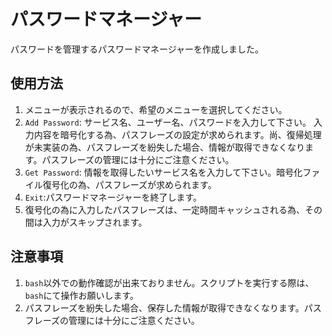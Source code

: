 # パスワードマネージャー
パスワードを管理するパスワードマネージャーを作成しました。

## 使用方法
1. メニューが表示されるので、希望のメニューを選択してください。
2. `Add Password`: サービス名、ユーザー名、パスワードを入力して下さい。
入力内容を暗号化する為、パスフレーズの設定が求められます。尚、復帰処理が未実装の為、パスフレーズを紛失した場合、情報が取得できなくなります。パスフレーズの管理には十分にご注意ください。
3. `Get Password`: 情報を取得したいサービス名を入力して下さい。暗号化ファイル復号化の為、パスフレーズが求められます。
4. `Exit`:パスワードマネージャーを終了します。
5. 復号化の為に入力したパスフレーズは、一定時間キャッシュされる為、その間は入力がスキップされます。

## 注意事項
1. `bash`以外での動作確認が出来ておりません。スクリプトを実行する際は、`bash`にて操作お願いします。
2. パスフレーズを紛失した場合、保存した情報が取得できなくなります。パスフレーズの管理には十分にご注意ください。 
   
